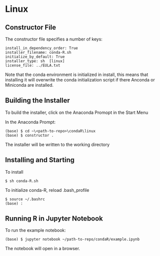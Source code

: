 # Linux

## Constructor File

The constructor file specifies a number of keys:

```
install_in_dependency_order: True 
installer_filename: conda-R.sh 
initialize_by_default: True 
installer_type: sh  [linux] 
license_file: ../EULA.txt
```
Note that the conda environment is initialized in install, this means that installing it will overwrite the conda initialization script if there Anconda or Miniconda are installed.

## Building the Installer
To build the installer, click on the Anaconda Promopt in the Start Menu

In the Anaconda Prompt:
```
(base) $ cd ~\<path-to-repo>\condaR\linux
(base) $ constructor .
```
The installer will be written to the working directory
## Installing and Starting

To install
```
$ sh conda-R.sh
```
To initialize conda-R, reload .bash_profile
```
$ source ~/.bashrc
(base) :
```
## Running R in Jupyter Notebook
To run the example notebook:
```
(base) $ jupyter notebook ~/path-to-repo/condaR/example.ipynb
```
The notebook will open in a browser.


